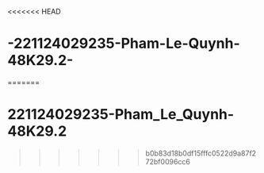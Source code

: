<<<<<<< HEAD
# -221124029235-Pham-Le-Quynh-48K29.2-
=======
# 221124029235-Pham_Le_Quynh-48K29.2
>>>>>>> b0b83d18b0df15fffc0522d9a87f272bf0096cc6
